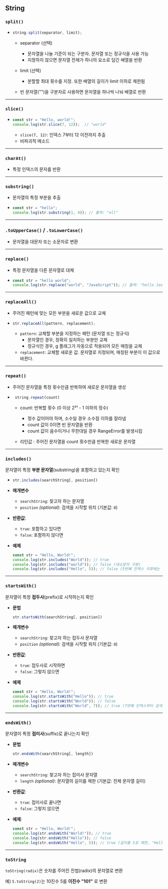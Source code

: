 ## String

### `split()`
- ```js
  string.split(separator, limit);
  ```

  - separator (선택)
    - 문자열을 나눌 기준이 되는 구분자. 문자열 또는 정규식을 사용 가능
    - 지정하지 않으면 문자열 전체가 하나의 요소로 담긴 배열을 반환

  - limit (선택)
    - 분할할 최대 횟수를 지정. 또한 배열의 길이가 limit 이하로 제한됨
  
  - 빈 문자열("")을 구분자로 사용하면 문자열을 하나씩 나눠 배열로 반환

---

### `slice()`
- ```js
  const str = "Hello, world!";
  console.log(str.slice(7, 12));  // "world"
  ```
  - `slice(7, 12)`: 인덱스 7부터 12 이전까지 추출
  - 비파괴적 메소드

---

### `charAt()`
- 특정 인덱스의 문자를 반환
---

### `substring()`
- 문자열의 특정 부분을 추출

- ```js 
  const str = "hello";
  console.log(str.substring(1, 4)); // 출력: "ell"
  ```
---
### `.toUpperCase()` / `.toLowerCase()`

- 문자열을 대문자 또는 소문자로 변환
---
### `replace()`

- 특정 문자열을 다른 문자열로 대체

- ```js 
  const str = "hello world";
  console.log(str.replace("world", "JavaScript")); // 출력: "hello JavaScript"
  ```
---
### `replaceAll()`

- 주어진 패턴에 맞는 모든 부분을 새로운 값으로 교체

- ```js 
  str.replaceAll(pattern, replacement);
  ```
  - `pattern`: 교체할 부분을 지정하는 패턴 (문자열 또는 정규식)
    - 문자열인 경우, 정확히 일치하는 부분만 교체
    - 정규식인 경우, g 플래그가 자동으로 적용되어 모든 매칭을 교체
  - `replacement`: 교체할 새로운 값. 문자열로 지정되며, 매칭된 부분이 이 값으로 바뀐다.
---
### `repeat()`
- 주어진 문자열을 특정 횟수만큼 반복하여 새로운 문자열을 생성

- ```js 
   string.repeat(count)
  ```
  - count: 반복할 횟수 (0 이상 2³¹ - 1 이하의 정수)
     - 정수 값이어야 하며, 소수일 경우 소수점 이하를 잘라냄
     - count 값이 0이면 빈 문자열을 반환
     - count 값이 음수이거나 무한대일 경우 RangeError를 발생시킴

  - 리턴값 : 주어진 문자열을 count 횟수만큼 반복한 새로운 문자열
---
### `includes()`
문자열이 특정 **부분 문자열**(substring)을 포함하고 있는지 확인

- 
  ```js
  str.includes(searchString[, position])
  ```
- **매개변수**
  - `searchString`: 찾고자 하는 문자열
  - `position` *(optional)*: 검색을 시작할 위치 (기본값: `0`)
- **반환값**:
  - `true`: 포함하고 있다면
  - `false`: 포함하지 않다면

- **예제**
  ```js
  const str = "Hello, World!";
  console.log(str.includes("World")); // true
  console.log(str.includes("world")); // false (대소문자 구분)
  console.log(str.includes("Hello", 5)); // false (5번째 인덱스 이후에는 "Hello"가 없음)
  ```

---

### **`startsWith()`**
문자열이 특정 **접두사**(prefix)로 시작하는지 확인

- **문법**
  ```javascript
  str.startsWith(searchString[, position])
  ```
- **매개변수**
  - `searchString`: 찾고자 하는 접두사 문자열
  - `position` *(optional)*: 검색을 시작할 위치 (기본값: `0`)
- **반환값**:
  - `true`: 접두사로 시작하면
  - `false`: 그렇지 않으면

- **예제**
  ```javascript
  const str = "Hello, World!";
  console.log(str.startsWith("Hello")); // true
  console.log(str.startsWith("World")); // false
  console.log(str.startsWith("World", 7)); // true (7번째 인덱스부터 검색)
  ```

---

### **`endsWith()`**
문자열이 특정 **접미사**(suffix)로 끝나는지 확인

- **문법**
  ```javascript
  str.endsWith(searchString[, length])
  ```
- **매개변수**
  - `searchString`: 찾고자 하는 접미사 문자열
  - `length` *(optional)*: 문자열의 길이를 제한 (기본값: 전체 문자열 길이)
- **반환값**:
  - `true`: 접미사로 끝나면
  - `false`: 그렇지 않으면

- **예제**:
  ```javascript
  const str = "Hello, World!";
  console.log(str.endsWith("World!")); // true
  console.log(str.endsWith("Hello")); // false
  console.log(str.endsWith("Hello", 5)); // true (길이를 5로 제한, "Hello"로 끝남)
  ```

---
### `toString`
`toString(radix)`은 숫자를 주어진 진법(radix)의 문자열로 변환

예) `5.toString(2)`는 10진수 5를 **이진수 "101"** 로 변환
